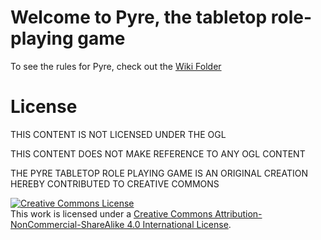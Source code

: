 # Welcome to Pyre, the tabletop role-playing game

To see the rules for Pyre, check out the [Wiki Folder](/Wiki)

# License

THIS CONTENT IS NOT LICENSED UNDER THE OGL

THIS CONTENT DOES NOT MAKE REFERENCE TO ANY OGL CONTENT

THE PYRE TABLETOP ROLE PLAYING GAME IS AN ORIGINAL CREATION HEREBY CONTRIBUTED TO CREATIVE COMMONS

<a rel="license" href="http://creativecommons.org/licenses/by-nc-sa/4.0/"><img alt="Creative Commons License" style="border-width:0" src="https://i.creativecommons.org/l/by-nc-sa/4.0/88x31.png" /></a><br />This work is licensed under a <a rel="license" href="http://creativecommons.org/licenses/by-nc-sa/4.0/">Creative Commons Attribution-NonCommercial-ShareAlike 4.0 International License</a>.
